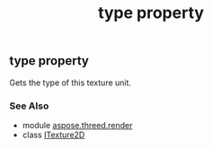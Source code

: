 ﻿---
title: type property
second_title: Aspose.3D for Python via .NET API References
description: 
type: docs
weight: 130
url: /python-net/aspose.threed.render/itexture2d/type/
is_root: false
---

## type property


Gets the type of this texture unit.

### See Also
* module [aspose.threed.render](../../)
* class [ITexture2D](/3d/python-net/aspose.threed.render/itexture2d)
